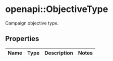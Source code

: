# openapi::ObjectiveType

Campaign objective type.

## Properties
Name | Type | Description | Notes
------------ | ------------- | ------------- | -------------


